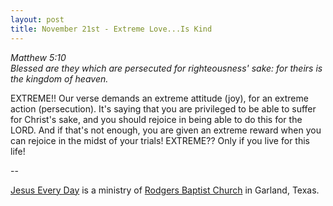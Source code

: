 ```yaml
---
layout: post
title: November 21st - Extreme Love...Is Kind
---
```


_Matthew 5:10  
Blessed are they which are persecuted for righteousness' sake: for
theirs is the kingdom of heaven._

EXTREME!! Our verse demands an extreme attitude (joy), for an
extreme action (persecution). It's saying that you are privileged to
be able to suffer for Christ's sake, and you should rejoice in being
able to do this for the LORD. And if that's not enough, you are given
an extreme reward when you can rejoice in the midst of your trials!
EXTREME?? Only if you live for this life!

 --

<a href=http://jesuseveryday.net>Jesus Every Day</a> is a ministry of <a href=http://rodgersbaptist.net>Rodgers Baptist Church</a> in Garland, Texas.
